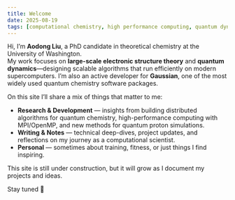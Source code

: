 ```yaml
---
title: Welcome
date: 2025-08-19
tags: [computational chemistry, high performance computing, quantum dynamics, personal]
---
```


Hi, I’m **Aodong Liu**, a PhD candidate in theoretical chemistry at the University of Washington.  
My work focuses on **large-scale electronic structure theory** and **quantum dynamics**—designing scalable algorithms that run efficiently on modern supercomputers. I’m also an active developer for **Gaussian**, one of the most widely used quantum chemistry software packages.  

On this site I’ll share a mix of things that matter to me:

- **Research & Development** — insights from building distributed algorithms for quantum chemistry, high-performance computing with MPI/OpenMP, and new methods for quantum proton simulations.  
- **Writing & Notes** — technical deep-dives, project updates, and reflections on my journey as a computational scientist.  
- **Personal** — sometimes about training, fitness, or just things I find inspiring.  

This site is still under construction, but it will grow as I document my projects and ideas.  

Stay tuned 🚀
